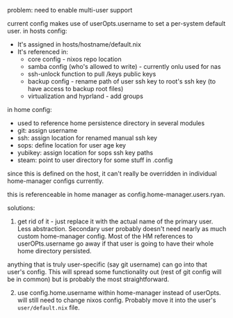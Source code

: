 problem: need to enable multi-user support

current config makes use of userOpts.username to set a per-system default user. in hosts config:
* It's assigned in hosts/hostname/default.nix
* It's referenced in:
  * core config - nixos repo location
  * samba config (who's allowed to write) - currently onlu used for nas
  * ssh-unlock function to pull <user>/keys public keys
  * backup config - rename path of user ssh key to root's ssh key (to have access to backup root files)
  * virtualization and hyprland - add groups

in home config:
* used to reference home persistence directory in several modules
* git: assign username
* ssh: assign location for renamed manual ssh key
* sops: define location for user age key
* yubikey: assign location for sops ssh key paths
* steam: point to user directory for some stuff in .config

since this is defined on the host, it can't really be overridden in individual home-manager configs currently.

this is referenceable in home manager as config.home-manager.users.ryan.

solutions:
1. get rid of it - just replace it with the actual name of the primary user. Less abstraction. Secondary user probably doesn't need nearly as much custom home-manager config. Most of the HM references to userOPts.username go away if that user is going to have their whole home directory persisted.

anything that is truly user-specific (say git username) can go into that user's config. This will spread some functionality out (rest of git config will be in common) but is probably the most straightforward.

2. use config.home.username within home-manager instead of userOpts. will still need to change nixos config. Probably move it into the user's `user/default.nix` file.
